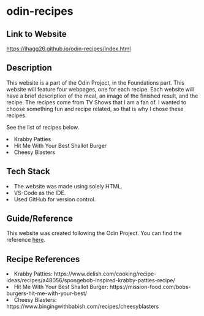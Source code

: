 # odin-recipes


## Link to Website
https://jhagg26.github.io/odin-recipes/index.html

## Description
This website is a part of the Odin Project, in the Foundations part. This website will feature four webpages, one for each recipe. Each website will have a brief description of the meal, an image of the finished result, and the recipe. The recipes come from TV Shows that I am a fan of. I wanted to choose something fun and recipe related, so that is why I chose these recipes. 

See the list of recipes below.
<li>Krabby Patties</li>
<li>Hit Me With Your Best Shallot Burger</li>
<li>Cheesy Blasters</li>

## Tech Stack
<li>The website was made using solely HTML.</li>
<li>VS-Code as the IDE.</li>
<li>Used GitHub for version control.</li>

## Guide/Reference
This website was created following the Odin Project.
You can find the reference [here](https://www.theodinproject.com/lessons/foundations-recipes).

## Recipe References
<li>Krabby Patties: https://www.delish.com/cooking/recipe-ideas/recipes/a48056/spongebob-inspired-krabby-patties-recipe/</li>
<li>Hit Me With Your Best Shallot Burger: https://mission-food.com/bobs-burgers-hit-me-with-your-best/</li>
<li>Cheesy Blasters: https://www.bingingwithbabish.com/recipes/cheesyblasters</li>
